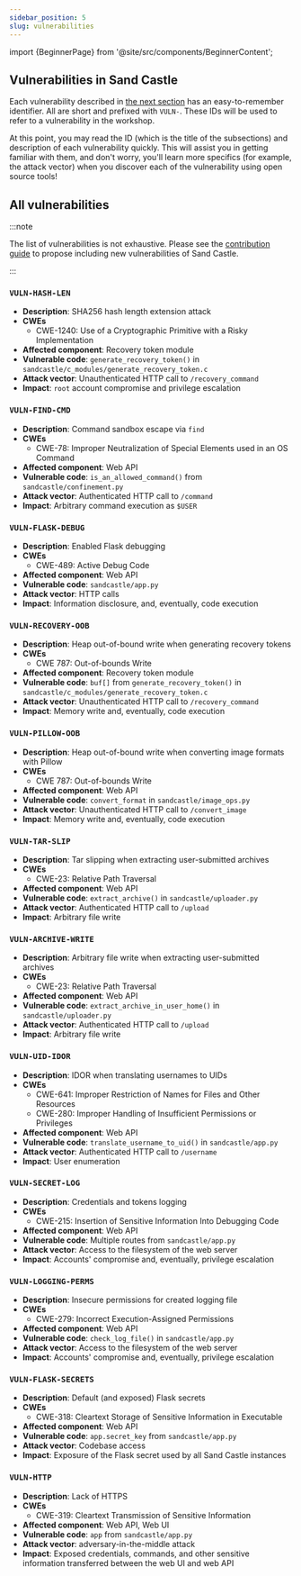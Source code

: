 ```yaml
---
sidebar_position: 5
slug: vulnerabilities
---
```


import {BeginnerPage} from '@site/src/components/BeginnerContent';

<BeginnerPage>

## Vulnerabilities in Sand Castle

Each vulnerability described in [the next section](#all-vulnerabilities) has an easy-to-remember identifier. All are short and prefixed with `VULN-`. These IDs will be used to refer to a vulnerability in the workshop.

At this point, you may read the ID (which is the title of the subsections) and description of each vulnerability quickly. This will assist you in getting familiar with them, and don't worry, you'll learn more specifics (for example, the attack vector) when you discover each of the vulnerability using open source tools!

## All vulnerabilities

:::note

The list of vulnerabilities is not exhaustive. Please see the [contribution guide](https://github.com/iosifache/oss_fortress/blob/main/CONTRIBUTING.md) to propose including new vulnerabilities of Sand Castle.

:::

### `VULN-HASH-LEN`

- **Description**: SHA256 hash length extension attack
- **CWEs**
  - CWE-1240: Use of a Cryptographic Primitive with a Risky Implementation
- **Affected component**: Recovery token module
- **Vulnerable code**: `generate_recovery_token()` in `sandcastle/c_modules/generate_recovery_token.c`
- **Attack vector**: Unauthenticated HTTP call to `/recovery_command`
- **Impact**: `root` account compromise and privilege escalation

### `VULN-FIND-CMD`

- **Description**: Command sandbox escape via `find`
- **CWEs**
  - CWE-78: Improper Neutralization of Special Elements used in an OS Command
- **Affected component**: Web API
- **Vulnerable code**: `is_an_allowed_command()` from `sandcastle/confinement.py`
- **Attack vector**: Authenticated HTTP call to `/command`
- **Impact**: Arbitrary command execution as `$USER`

### `VULN-FLASK-DEBUG`

- **Description**: Enabled Flask debugging
- **CWEs**
  - CWE-489: Active Debug Code
- **Affected component**: Web API
- **Vulnerable code**: `sandcastle/app.py`
- **Attack vector**: HTTP calls
- **Impact**: Information disclosure, and, eventually, code execution

### `VULN-RECOVERY-OOB`

- **Description**: Heap out-of-bound write when generating recovery tokens
- **CWEs**
  - CWE 787: Out-of-bounds Write
- **Affected component**: Recovery token module
- **Vulnerable code**: `buf[]` from `generate_recovery_token()` in `sandcastle/c_modules/generate_recovery_token.c`
- **Attack vector**: Unauthenticated HTTP call to `/recovery_command`
- **Impact**: Memory write and, eventually, code execution

### `VULN-PILLOW-OOB`

- **Description**: Heap out-of-bound write when converting image formats with Pillow
- **CWEs**
  - CWE 787: Out-of-bounds Write
- **Affected component**: Web API
- **Vulnerable code**: `convert_format` in `sandcastle/image_ops.py`
- **Attack vector**: Unauthenticated HTTP call to `/convert_image`
- **Impact**: Memory write and, eventually, code execution

### `VULN-TAR-SLIP`

- **Description**: Tar slipping when extracting user-submitted archives
- **CWEs**
  - CWE-23: Relative Path Traversal
- **Affected component**: Web API
- **Vulnerable code**: `extract_archive()` in `sandcastle/uploader.py`
- **Attack vector**: Authenticated HTTP call to `/upload`
- **Impact**: Arbitrary file write

### `VULN-ARCHIVE-WRITE`

- **Description**: Arbitrary file write when extracting user-submitted archives
- **CWEs**
  - CWE-23: Relative Path Traversal
- **Affected component**: Web API
- **Vulnerable code**: `extract_archive_in_user_home()` in `sandcastle/uploader.py`
- **Attack vector**: Authenticated HTTP call to `/upload`
- **Impact**: Arbitrary file write

### `VULN-UID-IDOR`

- **Description**: IDOR when translating usernames to UIDs
- **CWEs**
  - CWE-641: Improper Restriction of Names for Files and Other Resources
  - CWE-280: Improper Handling of Insufficient Permissions or Privileges 
- **Affected component**: Web API
- **Vulnerable code**: `translate_username_to_uid()` in `sandcastle/app.py`
- **Attack vector**: Authenticated HTTP call to `/username`
- **Impact**: User enumeration

### `VULN-SECRET-LOG`

- **Description**: Credentials and tokens logging
- **CWEs**
  - CWE-215: Insertion of Sensitive Information Into Debugging Code
- **Affected component**: Web API
- **Vulnerable code**: Multiple routes from `sandcastle/app.py`
- **Attack vector**: Access to the filesystem of the web server
- **Impact**: Accounts' compromise and, eventually, privilege escalation

### `VULN-LOGGING-PERMS`

- **Description**: Insecure permissions for created logging file
- **CWEs**
  - CWE-279: Incorrect Execution-Assigned Permissions
- **Affected component**: Web API
- **Vulnerable code**: `check_log_file()` in `sandcastle/app.py`
- **Attack vector**: Access to the filesystem of the web server
- **Impact**: Accounts' compromise and, eventually, privilege escalation

### `VULN-FLASK-SECRETS`

- **Description**: Default (and exposed) Flask secrets
- **CWEs**
  - CWE-318: Cleartext Storage of Sensitive Information in Executable
- **Affected component**: Web API
- **Vulnerable code**: `app.secret_key` from `sandcastle/app.py`
- **Attack vector**: Codebase access
- **Impact**: Exposure of the Flask secret used by all Sand Castle instances

### `VULN-HTTP`

- **Description**: Lack of HTTPS
- **CWEs**
  - CWE-319: Cleartext Transmission of Sensitive Information
- **Affected component**: Web API, Web UI
- **Vulnerable code**: `app` from `sandcastle/app.py`
- **Attack vector**: adversary-in-the-middle attack 
- **Impact**: Exposed credentials, commands, and other sensitive information transferred between the web UI and web API

</BeginnerPage>